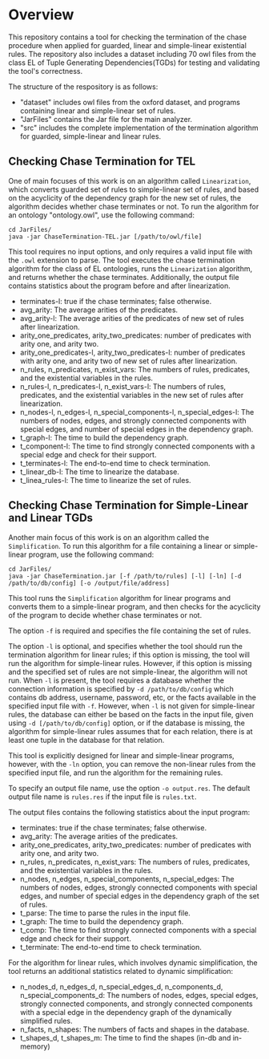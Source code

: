 # Overview

This repository contains a tool for checking the termination of the chase procedure when applied for guarded, linear and
simple-linear existential rules. The repository also includes a dataset including 70 owl files from the class EL of Tuple Generating Dependencies(TGDs) for testing and validating the tool's correctness.

The structure of the respository is as follows:

- \"dataset\" includes owl files from the oxford dataset, and programs containing linear and simple-linear set of rules.
- \"JarFiles\" contains the Jar file for the main analyzer.
- \"src\" includes the complete implementation of the termination algorithm for guarded, simple-linear and linear rules.

## Checking Chase Termination for TEL

One of main focuses of this work is on an algorithm called `Linearization`, which converts guarded set of rules to simple-linear set of rules, and based on the acyclicity of the dependency graph for the new set of rules, the algorithm decides whether chase terminates or not. To run the
algorithm for an ontology "ontology.owl", use the following command:

```
cd JarFiles/
java -jar ChaseTermination-TEL.jar [/path/to/owl/file]
```

This tool requires no input options, and only requires a valid input file with the `.owl` extension to parse.
The tool executes the chase termination algorithm for the class of EL ontologies, runs the `Linearization` algorithm, and returns whether the chase terminates. Additionally, the output
file contains statistics about the program before and after linearization.

- terminates-l: true if the chase terminates; false otherwise.
- avg_arity: The average arities of the predicates.
- avg_arity-l: The average arities of the predicates of new set of rules after linearization.
- arity_one_predicates, arity_two_predicates: number of predicates with arity one, and arity two.
- arity_one_predicates-l, arity_two_predicates-l: number of predicates with arity one, and arity two of new set of rules after linearization.
- n_rules, n_predicates, n_exist_vars: The numbers of rules, predicates, and the existential variables in the rules.
- n_rules-l, n_predicates-l, n_exist_vars-l: The numbers of rules, predicates, and the existential variables in the new set of rules after linearization.
- n_nodes-l, n_edges-l, n_special_components-l, n_special_edges-l: The numbers of nodes, edges, and strongly connected components with special edges, and number of special edges in the dependency graph.
- t_graph-l: The time to build the dependency graph.
- t_component-l: The time to find strongly connected components with a special edge and check for their support.
- t_terminates-l: The end-to-end time to check termination.
- t_linear_db-l: The time to linearize the database.
- t_linea_rules-l: The time to linearize the set of rules.

## Checking Chase Termination for Simple-Linear and Linear TGDs
Another main focus of this work is on an algorithm called the `Simplification`. To run this algorithm for a file containing a linear or simple-linear program, use the following command:

```
cd JarFiles/
java -jar ChaseTermination.jar [-f /path/to/rules] [-l] [-ln] [-d /path/to/db/config] [-o /output/file/address]
```
This tool runs the `Simplification` algorithm for linear programs and converts them to a simple-linear program, and then checks for the acyclicity of the program to decide whether chase terminates or not.

The option `-f` is required and specifies the file containing the set of rules.

The option `-l` is optional, and specifies whether the tool should run the termination algorithm for linear rules; if this option is
missing, the tool will run the algorithm for simple-linear rules. However, if this option is missing and the specified set of rules are not simple-linear, the algorithm will not run.
When `-l` is present, the tool requires a database whether the connection information is specified by `-d /path/to/db/config` which
contains db address, username, password, etc, or the facts available in the specified input file with `-f`. However, when `-l` is not given for simple-linear rules, the database can either be based on the facts in the input file, given using `-d [/path/to/db/config]` option, or if the database is missing, the algorithm for simple-linear rules assumes that for each relation, there is at
least one tuple in the database for that relation.

This tool is explicitly designed for linear and simple-linear programs, however, with the `-ln` option, you can remove the non-linear rules from the specified input file, and run the algorithm for the remaining rules.

To specify an output file name, use the option `-o output.res`. The default output file name is `rules.res` if the input
file is `rules.txt`.

The output files contains the following statistics about the input program:

- terminates: true if the chase terminates; false otherwise.
- avg_arity: The average arities of the predicates.
- arity_one_predicates, arity_two_predicates: number of predicates with arity one, and arity two.
- n_rules, n_predicates, n_exist_vars: The numbers of rules, predicates, and the existential variables in the rules.
- n_nodes, n_edges, n_special_components, n_special_edges: The numbers of nodes, edges, strongly connected components with special edges, and number of special edges in the dependency graph
  of the set of rules.
- t_parse: The time to parse the rules in the input file.
- t_graph: The time to build the dependency graph.
- t_comp: The time to find strongly connected components with a special edge and check for their support.
- t_terminate: The end-to-end time to check termination.

For the algorithm for linear rules, which involves dynamic simplification, the tool returns an additional statistics
related to dynamic simplification:

- n_nodes_d, n_edges_d, n_special_edges_d, n_components_d, n_special_components_d: The numbers of nodes, edges, special
  edges, strongly connected components, and strongly connected components with a special edge in the dependency graph of
  the dynamically simplified rules.
- n_facts, n_shapes: The numbers of facts and shapes in the database.
- t_shapes_d, t_shapes_m: The time to find the shapes (in-db and in-memory)